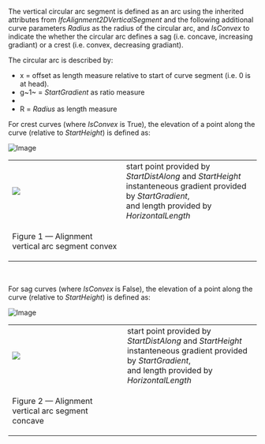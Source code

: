 The vertical circular arc segment is defined as an arc using the inherited attributes from _IfcAlignment2DVerticalSegment_ and the following additional curve parameters _Radius_ as the radius of the circular arc, and _IsConvex_ to indicate the whether the circular arc defines a sag (i.e. concave, increasing gradiant) or a crest (i.e. convex, decreasing gradiant).

The circular arc is described by:

* x = offset as length measure relative to start of curve segment (i.e. 0 is at head).
* g~1~ = _StartGradient_ as ratio measure
*  
* R = _Radius_ as length measure

For crest curves (where _IsConvex_ is True), the elevation of a point along the curve (relative to _StartHeight_) is defined as:

![Image](../../../../../../figures/ifcalignment2dversegcirculararc-formula-concave.png)<table>
<tr><td><img src="../../../../../../figures/ifcalignment2dversegcirculararc-convex.png"></td><td style="vertical-align: bottom">start point provided by <i>StartDistAlong</i> and <i>StartHeight</i><br>instanteneous gradient provided by <i>StartGradient</i>, <br>and length provided by <i>HorizontalLength</i></td></tr>
<tr><td><p class="figure">Figure 1 &mdash; Alignment vertical arc segment convex</p></td><td>&nbsp;</td></tr>
</table>

&nbsp;

For sag curves (where _IsConvex_ is False), the elevation of a point along the curve (relative to _StartHeight_) is defined as:

![Image](../../../../../../figures/ifcalignment2dversegcirculararc-formula-convex.png)<table>
<tr><td><img src="../../../../../../figures/ifcalignment2dversegcirculararc-concave.png"></td><td style="vertical-align: bottom">start point provided by <i>StartDistAlong</i> and <i>StartHeight</i><br>instanteneous gradient provided by <i>StartGradient</i>, <br>and length provided by <i>HorizontalLength</i></td></tr>
<tr><td><p class="figure">Figure 2 &mdash; Alignment vertical arc segment concave</p></td><td>&nbsp;</td></tr>
</table>
